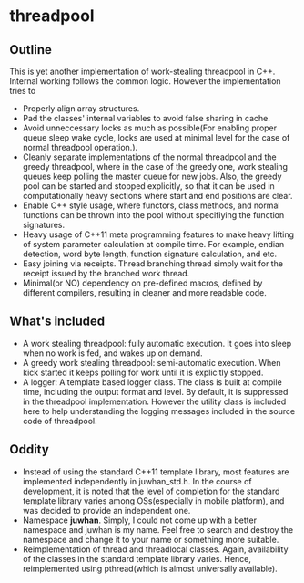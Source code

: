 # threadpool

## Outline
This is yet another implementation of work-stealing threadpool in C++. Internal working follows the common logic. However the implementation tries to

- Properly align array structures.
- Pad the classes' internal variables to avoid false sharing in cache.
- Avoid unneccessary locks as much as possible(For enabling proper queue sleep wake cycle, locks are used at minimal level for the case of normal threadpool operation.).
- Cleanly separate implementations of the normal threadpool and the greedy threadpool, where in the case of the greedy one, work stealing queues keep polling the master queue for new jobs. Also, the greedy pool can be started and stopped explicitly, so that it can be used in computationally heavy sections where start and end positions are clear.
- Enable C++ style usage, where functors, class methods, and normal functions can be thrown into the pool without specifiying the function signatures.
- Heavy usage of C++11 meta programming features to make heavy lifting of system parameter calculation at compile time. For example, endian detection, word byte length, function signature calculation, and etc.
- Easy joining via receipts. Thread branching thread simply wait for the receipt issued by the branched work thread.
- Minimal(or NO) dependency on pre-defined macros, defined by different compilers, resulting in cleaner and more readable code.

## What's included
* A work stealing threadpool: fully automatic execution. It goes into sleep when no work is fed, and wakes up on demand.
* A greedy work stealing threadpool: semi-automatic execution. When kick started it keeps polling for work until it is explicitly stopped.
* A logger: A template based logger class. The class is built at compile time, including the output format and level. By default, it is suppressed in the threadpool implementation. However the utility class is included here to help understanding the logging messages included in the source code of threadpool.

## Oddity
* Instead of using the standard C++11 template library, most features are implemented independently in juwhan_std.h. In the course of development, it is noted that the level of completion for the standard template library varies among OSs(especially in mobile platform), and was decided to provide an independent one.
* Namespace **juwhan**. Simply, I could not come up with a better namespace and juwhan is my name. Feel free to search and destroy the namespace and change it to your name or something more suitable.
* Reimplementation of thread and threadlocal classes. Again, availability of the classes in the standard template library varies. Hence, reimplemented using pthread(which is almost universally available).
